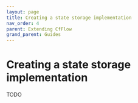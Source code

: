 ```yaml
---
layout: page
title: Creating a state storage implementation
nav_order: 4
parent: Extending CfFlow
grand_parent: Guides
---
```


# Creating a state storage implementation

TODO